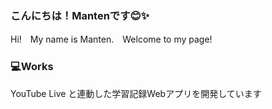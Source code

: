 ### こんにちは！Mantenです😊✨
Hi!　My name is Manten.　Welcome to my page!

### 💻Works
YouTube Live と連動した学習記録Webアプリを開発しています

<!--
**mtn8/mtn8** is a ✨ _special_ ✨ repository because its `README.md` (this file) appears on your GitHub profile.

Here are some ideas to get you started:

- 🔭 I’m currently working on ...
- 🌱 I’m currently learning ...
- 👯 I’m looking to collaborate on ...
- 🤔 I’m looking for help with ...
- 💬 Ask me about ...
- 📫 How to reach me: ...
- 😄 Pronouns: ...
- ⚡ Fun fact: ...
-->
